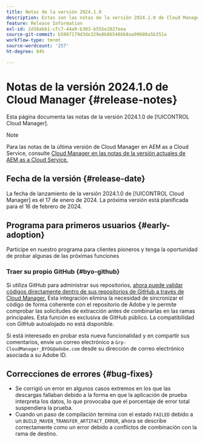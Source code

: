 ```yaml
---
title: Notas de la versión 2024.1.0
description: Estas son las notas de la versión 2024.1.0 de Cloud Manager.
feature: Release Information
exl-id: 2d38abb1-cfc7-44a9-b303-b555e2827eea
source-git-commit: b5907179d3de329e8b86546bb8aa99608a5b351a
workflow-type: tm+mt
source-wordcount: '257'
ht-degree: 84%

---
```



# Notas de la versión 2024.1.0 de Cloud Manager {#release-notes}

Esta página documenta las notas de la versión 2024.1.0 de [!UICONTROL Cloud Manager].

>[!NOTE]
>
>Para las notas de la última versión de Cloud Manager en AEM as a Cloud Service, consulte [Cloud Manager en las notas de la versión actuales de AEM as a Cloud Service.](https://experienceleague.adobe.com/docs/experience-manager-cloud-service/content/implementing/using-cloud-manager/release-notes-cloud-manager/release-notes-cm-current.html?lang=es)

## Fecha de la versión {#release-date}

La fecha de lanzamiento de la versión 2024.1.0 de [!UICONTROL Cloud Manager] es el 17 de enero de 2024. La próxima versión está planificada para el 16 de febrero de 2024.

## Programa para primeros usuarios {#early-adoption}

Participe en nuestro programa para clientes pioneros y tenga la oportunidad de probar algunas de las próximas funciones

### Traer su propio GitHub {#byo-github}

Si utiliza GitHub para administrar sus repositorios, [ahora puede validar códigos directamente dentro de sus repositorios de GitHub a través de Cloud Manager.](/help/managing-code/byo-github.md) Esta integración elimina la necesidad de sincronizar el código de forma coherente con el repositorio de Adobe y le permite comprobar las solicitudes de extracción antes de combinarlas en las ramas principales. Esta función es exclusiva de GitHub público. La compatibilidad con GitHub autoalojado no está disponible.

Si está interesado en probar esta nueva funcionalidad y en compartir sus comentarios, envíe un correo electrónico a `Grp-CloudManager_BYOG@adobe.com` desde su dirección de correo electrónico asociada a su Adobe ID.

## Correcciones de errores {#bug-fixes}

* Se corrigió un error en algunos casos extremos en los que las descargas fallaban debido a la forma en que la aplicación de prueba interpreta los datos, lo que provocaba que el porcentaje de error total suspendiera la prueba.
* Cuando un paso de compilación termina con el estado `FAILED` debido a un `BUILD_MAVEN_TRANSFER_ARTIFACT_ERROR`, ahora se describe correctamente como un error debido a conflictos de combinación con la rama de destino.
